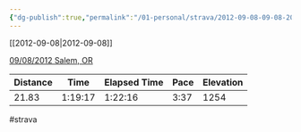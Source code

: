 ```yaml
---
{"dg-publish":true,"permalink":"/01-personal/strava/2012-09-08-09-08-2012-salem-or/"}
---
```



[[2012-09-08\|2012-09-08]]

[09/08/2012 Salem, OR](https://www.strava.com/activities/21320958)

| Distance | Time    | Elapsed Time | Pace | Elevation |
| -------- | ------- | ------------ | ---- | --------- |
| 21.83    | 1:19:17 | 1:22:16      | 3:37 | 1254      |




#strava
